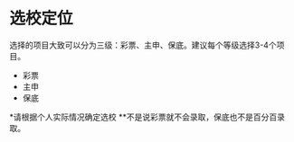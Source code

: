 # 选校定位

选择的项目大致可以分为三级：彩票、主申、保底。建议每个等级选择3-4个项目。

- 彩票
- 主申
- 保底

*请根据个人实际情况确定选校
**不是说彩票就不会录取，保底也不是百分百录取。
